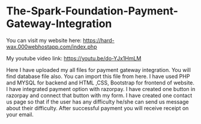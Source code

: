 # The-Spark-Foundation-Payment-Gateway-Integration

You can visit my website here: 
https://hard-wax.000webhostapp.com/index.php

My youtube video link: 
https://youtu.be/do-YJx1HmLM


Here I have uploaded my all files for payment gateway integration. You will find database file also. You can import this file from here. I have used PHP and MYSQL for backend and HTML ,CSS, Bootstrap for frontend of website. I have integrated payment option with razorpay. I have created one button in razorpay and connect that button with my form. I have created one contact us page so that if the user has any difficulty he/she can send us message about their difficulty. After successful payment you will receive receipt on your email.

